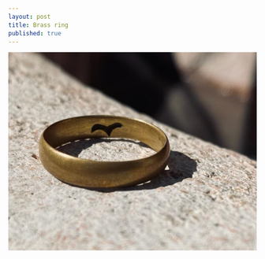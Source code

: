 ```yaml
---
layout: post
title: Brass ring
published: true
---
```

![halfround_brass_8.jpg](/images/jewelry/rings/halfround_brass_8.jpg)

<!--more-->
